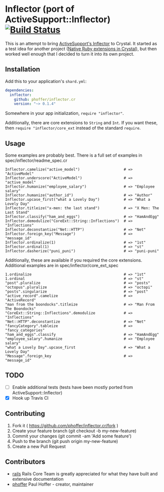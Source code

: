 # Inflector (port of ActiveSupport::Inflector) [![Build Status](https://travis-ci.org/phoffer/inflector.cr.svg?branch=master)](https://travis-ci.org/phoffer/inflector.cr)

This is an attempt to bring [ActiveSupport's Inflector](https://github.com/rails/rails/tree/master/activesupport/lib/active_support/inflector) to Crystal. It started as a test idea for another project ([Native Ruby extensions in Crystal](https://github.com/phoffer/crystalized_ruby/)), but then worked well enough that I decided to turn it into its own project.

## Installation

Add this to your application's `shard.yml`:

```yaml
dependencies:
  inflector:
    github: phoffer/inflector.cr
    version: "~> 0.1.4"
```

Somewhere in your app initialization, `require "inflector"`.

Additionally, there are core extensions to `String` and `Int`. If you want these, then `require "inflector/core_ext` instead of the standard `require`.

## Usage

Some examples are probably best. There is a full set of examples in spec/inflector/readme_spec.cr

```crystal
Inflector.camelize("active_model")                    # => "ActiveModel"
Inflector.underscore("ActiveModel")                   # => "active_model"
Inflector.humanize("employee_salary")                 # => "Employee salary"
Inflector.humanize("author_id")                       # => "Author"
Inflector.upcase_first("what a Lovely Day")           # => "What a Lovely Day"
Inflector.titleize("x-men: the last stand")           # => "X Men: The Last Stand"
Inflector.classify("ham_and_eggs")                    # => "HamAndEgg"
Inflector.demodulize("CoreExt::String::Inflections")  # => "Inflections"
Inflector.deconstantize("Net::HTTP")                  # => "Net"
Inflector.foreign_key("Message")                      # => "message_id"
Inflector.ordinalize(1)                               # => "1st"
Inflector.ordinal(1)                                  # => "st"
Inflector.dasherize("puni_puni")                      # => "puni-puni"
```

Additionally, these are available if you required the core extensions. Additional examples are in spec/inflector/core_ext_spec

```crystal
1.ordinalize                                          # => "1st"
1.ordinal                                             # => "st"
"post".pluralize                                      # => "posts"
"octopus".pluralize                                   # => "octopi"
"posts".singularize                                   # => "post"
"active_record".camelize                              # => "ActiveRecord"
"man from the boondocks".titleize                     # => "Man From The Boondocks"
"CoreExt::String::Inflections".demodulize             # => "Inflections"
"Net::HTTP".deconstantize                             # => "Net"
"fancyCategory".tableize                              # => "fancy_categories"
"ham_and_eggs".classify                               # => "HamAndEgg"
"employee_salary".humanize                            # => "Employee salary"
"what a Lovely Day".upcase_first                      # => "What a Lovely Day"
"Message".foreign_key                                 # => "message_id"
```

## TODO

- [ ] Enable additional tests (tests have been mostly ported from ActiveSupport::Inflector)
- [x] Hook up Travis CI

## Contributing

1. Fork it ( https://github.com/phoffer/inflector.cr/fork )
2. Create your feature branch (git checkout -b my-new-feature)
3. Commit your changes (git commit -am 'Add some feature')
4. Push to the branch (git push origin my-new-feature)
5. Create a new Pull Request

## Contributors

- [rails](https://github.com/rails) Rails Core Team is greatly appreciated for what they have built and extensive documentation
- [phoffer](https://github.com/phoffer) Paul Hoffer - creator, maintainer
